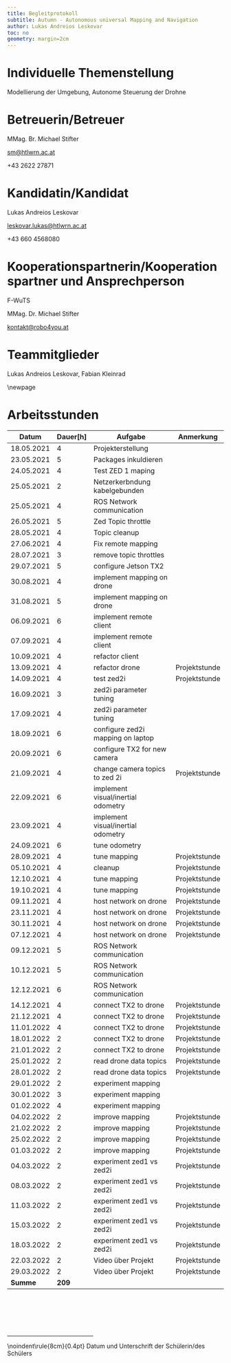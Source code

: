 ```yaml
---
title: Begleitprotokoll
subtitle: Autumn - Autonomous universal Mapping and Navigation
author: Lukas Andreios Leskovar
toc: no
geometry: margin=2cm
---
```


# Individuelle Themenstellung 
Modellierung der Umgebung, Autonome Steuerung der Drohne


# Betreuerin/Betreuer
MMag. Br. Michael Stifter

sm@htlwrn.ac.at

+43 2622 27871


# Kandidatin/Kandidat
Lukas Andreios Leskovar

leskovar.lukas@htlwrn.ac.at

+43 660 4568080


# Kooperationspartnerin/Kooperationspartner und Ansprechperson
F-WuTS

MMag. Dr. Michael Stifter

kontakt@robo4you.at


# Teammitglieder
Lukas Andreios Leskovar, Fabian Kleinrad

\newpage

# Arbeitsstunden

| **Datum** | **Dauer[h]** | **Aufgabe**                            | **Anmerkung**     |
| -------- | ----- | ---------------------------------- | ------------- |
| 18.05.2021 | 4     | Projekterstellung                  |               |
| 23.05.2021 | 5     | Packages inkuldieren               |               |
| 24.05.2021 | 4     | Test ZED 1 maping                  |               |
| 25.05.2021 | 2     | Netzerkerbndung kabelgebunden      |               |
| 25.05.2021 | 4     | ROS Network communication          |               |
| 26.05.2021 | 5     | Zed Topic throttle                 |               |
| 28.05.2021 | 4     | Topic cleanup                      |               |
| 27.06.2021 | 4     | Fix remote mapping                 |               |
| 28.07.2021 | 3     | remove topic throttles             |               |
| 29.07.2021 | 5     | configure Jetson TX2               |               |
| 30.08.2021 | 4     | implement mapping on drone         |               |
| 31.08.2021 | 5     | implement mapping on drone         |               |
| 06.09.2021 | 6     | implement remote client            |               |
| 07.09.2021 | 4     | implement remote client            |               |
| 10.09.2021 | 4     | refactor client                    |               |
| 13.09.2021 | 4     | refactor drone                     | Projektstunde |
| 14.09.2021 | 4     | test zed2i                         | Projektstunde |
| 16.09.2021 | 3     | zed2i parameter tuning             |               |
| 17.09.2021 | 4     | zed2i parameter tuning             |               |
| 18.09.2021 | 6     | configure zed2i mapping on laptop  |               |
| 20.09.2021 | 6     | configure TX2 for new camera       |               |
| 21.09.2021 | 4     | change camera topics to zed 2i     | Projektstunde |
| 22.09.2021 | 6     | implement visual/inertial odometry |               |
| 23.09.2021 | 4     | implement visual/inertial odometry |               |
| 24.09.2021 | 6     | tune odometry                      |               |
| 28.09.2021 | 4     | tune mapping                       | Projektstunde |
| 05.10.2021 | 4     | cleanup                            | Projektstunde |
| 12.10.2021 | 4     | tune mapping                       | Projektstunde |
| 19.10.2021 | 4     | tune mapping                       | Projektstunde |
| 09.11.2021 | 4     | host network on drone              | Projektstunde |
| 23.11.2021 | 4     | host network on drone              | Projektstunde |
| 30.11.2021 | 4     | host network on drone              | Projektstunde |
| 07.12.2021 | 4     | host network on drone              | Projektstunde |
| 09.12.2021 | 5     | ROS Network communication          |               |
| 10.12.2021 | 5     | ROS Network communication          |               |
| 12.12.2021 | 6     | ROS Network communication          |               |
| 14.12.2021 | 4     | connect TX2 to drone               | Projektstunde |
| 21.12.2021 | 4     | connect TX2 to drone               | Projektstunde |
| 11.01.2022 | 4     | connect TX2 to drone               | Projektstunde |
| 18.01.2022 | 2     | connect TX2 to drone               | Projektstunde |
| 21.01.2022 | 2     | connect TX2 to drone               | Projektstunde |
| 25.01.2022 | 2     | read drone data topics             | Projektstunde |
| 28.01.2022 | 2     | read drone data topics             | Projektstunde |
| 29.01.2022 | 2     | experiment mapping                 |               |
| 30.01.2022 | 3     | experiment mapping                 |               |
| 01.02.2022 | 4     | experiment mapping                 |               |
| 04.02.2022 | 2     | improve mapping                    | Projektstunde |
| 21.02.2022 | 2     | improve mapping                    | Projektstunde |
| 25.02.2022 | 2     | improve mapping                    | Projektstunde |
| 01.03.2022 | 2     | improve mapping                    | Projektstunde |
| 04.03.2022 | 2     | experiment zed1 vs zed2i           | Projektstunde |
| 08.03.2022 | 2     | experiment zed1 vs zed2i           | Projektstunde |
| 11.03.2022 | 2     | experiment zed1 vs zed2i           | Projektstunde |
| 15.03.2022 | 2     | experiment zed1 vs zed2i           | Projektstunde |
| 18.03.2022 | 2     | experiment zed1 vs zed2i           | Projektstunde |
| 22.03.2022 | 2     | Video über Projekt                 | Projektstunde |
| 29.03.2022 | 2     | Video über Projekt                 | Projektstunde |
| **Summe**    | **209**   |                                    |               |


&nbsp;

&nbsp;

&nbsp;

<div style="width:200px"><hr/></div>
\noindent\rule{8cm}{0.4pt}
Datum und Unterschrift der Schülerin/des Schülers